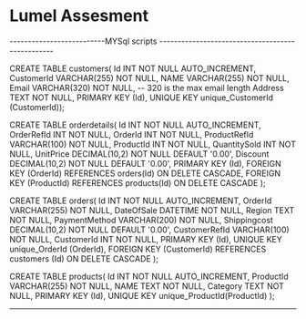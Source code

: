 # Lumel Assesment

--------------------------MYSql scripts -------------------------------------------------

CREATE TABLE customers(
Id INT NOT NULL AUTO_INCREMENT,
CustomerId VARCHAR(255) NOT NULL,
NAME VARCHAR(255) NOT NULL,
Email VARCHAR(320) NOT NULL, -- 320 is the max email length
Address TEXT NOT NULL,
PRIMARY KEY (Id),
UNIQUE KEY unique_CustomerId (CustomerId));
 
 

CREATE TABLE orderdetails(
  Id INT NOT NULL AUTO_INCREMENT,
  OrderRefId INT NOT NULL,
  OrderId INT NOT NULL,
  ProductRefId VARCHAR(100) NOT NULL,
  ProductId INT NOT NULL,
  QuantitySold INT NOT NULL,
  UnitPrice DECIMAL(10,2) NOT NULL DEFAULT '0.00',
  Discount DECIMAL(10,2) NOT NULL DEFAULT '0.00',
  PRIMARY KEY (Id),
  FOREIGN KEY (OrderId) REFERENCES orders(Id) ON DELETE CASCADE,
  FOREIGN KEY (ProductId) REFERENCES products(Id) ON DELETE CASCADE
  );
  



CREATE TABLE orders(
  Id INT NOT NULL AUTO_INCREMENT,
  OrderId VARCHAR(255) NOT NULL,
  DateOfSale DATETIME NOT NULL,
  Region TEXT NOT NULL,
  PaymentMethod VARCHAR(200) NOT NULL,
  Shippingcost DECIMAL(10,2) NOT NULL DEFAULT '0.00',
  CustomerRefId VARCHAR(100) NOT NULL,
  CustomerId INT NOT NULL,
  PRIMARY KEY (Id),
  UNIQUE KEY unique_OrderId (OrderId),
  FOREIGN KEY (CustomerId) REFERENCES customers (Id) ON DELETE CASCADE
);



CREATE TABLE products(
  Id INT NOT NULL AUTO_INCREMENT,
  ProductId VARCHAR(255) NOT NULL,
  NAME TEXT NOT NULL,
  Category TEXT NOT NULL,
  PRIMARY KEY (Id),
  UNIQUE KEY unique_ProductId(ProductId)
);

--------------------------------------------------------------------------------------------------------
